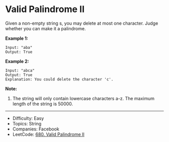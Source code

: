# Valid Palindrome II

Given a non-empty string s, you may delete at most one character. Judge whether you can make it a palindrome.

**Example 1:**
```
Input: "aba"
Output: True
```
**Example 2:**
```
Input: "abca"
Output: True
Explanation: You could delete the character 'c'.
```
**Note:**
1. The string will only contain lowercase characters a-z. The maximum length of the string is 50000.

---

* Difficulty: Easy
* Topics: String
* Companies: Facebook
* LeetCode: [680. Valid Palindrome II](https://leetcode.com/problems/valid-palindrome-ii/description/)
